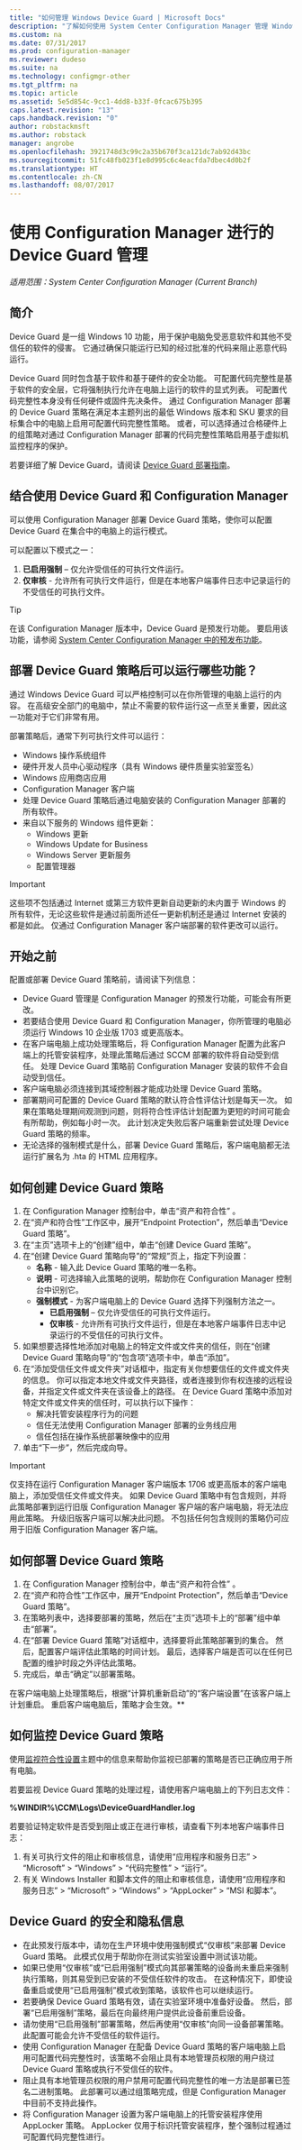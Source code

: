 ```yaml
---
title: "如何管理 Windows Device Guard | Microsoft Docs"
description: "了解如何使用 System Center Configuration Manager 管理 Windows Device Guard。"
ms.custom: na
ms.date: 07/31/2017
ms.prod: configuration-manager
ms.reviewer: dudeso
ms.suite: na
ms.technology: configmgr-other
ms.tgt_pltfrm: na
ms.topic: article
ms.assetid: 5e5d854c-9cc1-4dd8-b33f-0fcac675b395
caps.latest.revision: "13"
caps.handback.revision: "0"
author: robstackmsft
ms.author: robstack
manager: angrobe
ms.openlocfilehash: 3921748d3c99c2a35b670f3ca121dc7ab92d43bc
ms.sourcegitcommit: 51fc48fb023f1e8d995c6c4eacfda7dbec4d0b2f
ms.translationtype: HT
ms.contentlocale: zh-CN
ms.lasthandoff: 08/07/2017
---
```

# <a name="device-guard-management-with-configuration-manager"></a>使用 Configuration Manager 进行的 Device Guard 管理

*适用范围：System Center Configuration Manager (Current Branch)*

## <a name="introduction"></a>简介
Device Guard 是一组 Windows 10 功能，用于保护电脑免受恶意软件和其他不受信任的软件的侵害。 它通过确保只能运行已知的经过批准的代码来阻止恶意代码运行。

Device Guard 同时包含基于软件和基于硬件的安全功能。 可配置代码完整性是基于软件的安全层，它将强制执行允许在电脑上运行的软件的显式列表。 可配置代码完整性本身没有任何硬件或固件先决条件。 通过 Configuration Manager 部署的 Device Guard 策略在满足本主题列出的最低 Windows 版本和 SKU 要求的目标集合中的电脑上启用可配置代码完整性策略。 或者，可以选择通过合格硬件上的组策略对通过 Configuration Manager 部署的代码完整性策略启用基于虚拟机监控程序的保护。

若要详细了解 Device Guard，请阅读 [Device Guard 部署指南](https://technet.microsoft.com/itpro/windows/keep-secure/device-guard-deployment-guide)。

## <a name="using-device-guard-with-configuration-manager"></a>结合使用 Device Guard 和 Configuration Manager

可以使用 Configuration Manager 部署 Device Guard 策略，使你可以配置 Device Guard 在集合中的电脑上的运行模式。 

可以配置以下模式之一：

1.  **已启用强制** – 仅允许受信任的可执行文件运行。
2.  **仅审核** - 允许所有可执行文件运行，但是在本地客户端事件日志中记录运行的不受信任的可执行文件。

>[!TIP]
>在该 Configuration Manager 版本中，Device Guard 是预发行功能。 要启用该功能，请参阅 [System Center Configuration Manager 中的预发布功能](/sccm/core/servers/manage/pre-release-features)。

## <a name="what-can-run-when-you-deploy-a-device-guard-policy"></a>部署 Device Guard 策略后可以运行哪些功能？

通过 Windows Device Guard 可以严格控制可以在你所管理的电脑上运行的内容。 在高级安全部门的电脑中，禁止不需要的软件运行这一点至关重要，因此这一功能对于它们非常有用。

部署策略后，通常下列可执行文件可以运行：

- Windows 操作系统组件
- 硬件开发人员中心驱动程序（具有 Windows 硬件质量实验室签名）
- Windows 应用商店应用
- Configuration Manager 客户端 
- 处理 Device Guard 策略后通过电脑安装的 Configuration Manager 部署的所有软件。 
- 来自以下服务的 Windows 组件更新：
    - Windows 更新
    - Windows Update for Business
    - Windows Server 更新服务
    - 配置管理器

>[!IMPORTANT]
>这些项不包括通过 Internet 或第三方软件更新自动更新的未内置于 Windows 的所有软件，无论这些软件是通过前面所述任一更新机制还是通过 Internet 安装的都是如此。 仅通过 Configuration Manager 客户端部署的软件更改可以运行。

## <a name="before-you-start"></a>开始之前

配置或部署 Device Guard 策略前，请阅读下列信息：

- Device Guard 管理是 Configuration Manager 的预发行功能，可能会有所更改。
- 若要结合使用 Device Guard 和 Configuration Manager，你所管理的电脑必须运行 Windows 10 企业版 1703 或更高版本。
- 在客户端电脑上成功处理策略后，将 Configuration Manager 配置为此客户端上的托管安装程序，处理此策略后通过 SCCM 部署的软件将自动受到信任。 处理 Device Guard 策略前 Configuration Manager 安装的软件不会自动受到信任。
- 客户端电脑必须连接到其域控制器才能成功处理 Device Guard 策略。
- 部署期间可配置的 Device Guard 策略的默认符合性评估计划是每天一次。 如果在策略处理期间观测到问题，则将符合性评估计划配置为更短的时间可能会有所帮助，例如每小时一次。 此计划决定失败后客户端重新尝试处理 Device Guard 策略的频率。
- 无论选择的强制模式是什么，部署 Device Guard 策略后，客户端电脑都无法运行扩展名为 .hta 的 HTML 应用程序。

## <a name="how-to-create-a-device-guard-policy"></a>如何创建 Device Guard 策略
1.  在 Configuration Manager 控制台中，单击“资产和符合性” 。
2.  在“资产和符合性”工作区中，展开“Endpoint Protection”，然后单击“Device Guard 策略”。
3.  在“主页”选项卡上的“创建”组中，单击“创建 Device Guard 策略”。
4.  在“创建 Device Guard 策略向导”的“常规”页上，指定下列设置：
    - **名称** - 输入此 Device Guard 策略的唯一名称。 
    - **说明** - 可选择输入此策略的说明，帮助你在 Configuration Manager 控制台中识别它。
    - **强制模式** - 为客户端电脑上的 Device Guard 选择下列强制方法之一。
        - **已启用强制** – 仅允许受信任的可执行文件运行。
        - **仅审核** - 允许所有可执行文件运行，但是在本地客户端事件日志中记录运行的不受信任的可执行文件。
5.  如果想要选择性地添加对电脑上的特定文件或文件夹的信任，则在“创建 Device Guard 策略向导”的“包含项”选项卡中，单击“添加”。 
6.  在“添加受信任文件或文件夹”对话框中，指定有关你想要信任的文件或文件夹的信息。 你可以指定本地文件或文件夹路径，或者连接到你有权连接的远程设备，并指定文件或文件夹在该设备上的路径。
在 Device Guard 策略中添加对特定文件或文件夹的信任时，可以执行以下操作：
    - 解决托管安装程序行为的问题
    - 信任无法使用 Configuration Manager 部署的业务线应用
    - 信任包括在操作系统部署映像中的应用 
7.  单击“下一步”，然后完成向导。

>[!IMPORTANT]
>仅支持在运行 Configuration Manager 客户端版本 1706 或更高版本的客户端电脑上，添加受信任文件或文件夹。 如果 Device Guard 策略中有包含规则，并将此策略部署到运行旧版 Configuration Manager 客户端的客户端电脑，将无法应用此策略。 升级旧版客户端可以解决此问题。 不包括任何包含规则的策略仍可应用于旧版 Configuration Manager 客户端。

## <a name="how-to-deploy-a-device-guard-policy"></a>如何部署 Device Guard 策略
1.  在 Configuration Manager 控制台中，单击“资产和符合性” 。
2.  在“资产和符合性”工作区中，展开“Endpoint Protection”，然后单击“Device Guard 策略”。
3.  在策略列表中，选择要部署的策略，然后在“主页”选项卡上的“部署”组中单击“部署”。
4.  在“部署 Device Guard 策略”对话框中，选择要将此策略部署到的集合。 然后，配置客户端评估此策略的时间计划。 最后，选择客户端是否可以在任何已配置的维护时段之外评估此策略。
5.  完成后，单击“确定”以部署策略。 

在客户端电脑上处理策略后，根据“计算机重新启动”的“客户端设置”在该客户端上计划重启。
重启客户端电脑后，策略才会生效。**

## <a name="how-to-monitor-a-device-guard-policy"></a>如何监控 Device Guard 策略

使用[监视符合性设置](/sccm/compliance/deploy-use/monitor-compliance-settings)主题中的信息来帮助你监视已部署的策略是否已正确应用于所有电脑。

若要监视 Device Guard 策略的处理过程，请使用客户端电脑上的下列日志文件：

**%WINDIR%\CCM\Logs\DeviceGuardHandler.log**

若要验证特定软件是否受到阻止或正在进行审核，请查看下列本地客户端事件日志：

1.  有关可执行文件的阻止和审核信息，请使用“应用程序和服务日志” > “Microsoft” > “Windows” > “代码完整性” > “运行”。
2.  有关 Windows Installer 和脚本文件的阻止和审核信息，请使用“应用程序和服务日志” > “Microsoft” > “Windows” > “AppLocker” > “MSI 和脚本”。

## <a name="security-and-privacy-information-for-device-guard"></a>Device Guard 的安全和隐私信息

- 在此预发行版本中，请勿在生产环境中使用强制模式“仅审核”来部署 Device Guard 策略。 此模式仅用于帮助你在测试实验室设置中测试该功能。
- 如果已使用“仅审核”或“已启用强制”模式向其部署策略的设备尚未重启来强制执行策略，则其易受到已安装的不受信任软件的攻击。
在这种情况下，即使设备重启或使用“已启用强制”模式收到策略，该软件也可以继续运行。
- 若要确保 Device Guard 策略有效，请在实验室环境中准备好设备。 然后，部署“已启用强制”策略，最后在向最终用户提供此设备前重启设备。
- 请勿使用“已启用强制”部署策略，然后再使用“仅审核”向同一设备部署策略。 此配置可能会允许不受信任的软件运行。
- 使用 Configuration Manager 在配备 Device Guard 策略的客户端电脑上启用可配置代码完整性时，该策略不会阻止具有本地管理员权限的用户绕过 Device Guard 策略或执行不受信任的软件。 
- 阻止具有本地管理员权限的用户禁用可配置代码完整性的唯一方法是部署已签名二进制策略。 此部署可以通过组策略完成，但是 Configuration Manager 中目前不支持此操作。
- 将 Configuration Manager 设置为客户端电脑上的托管安装程序使用 AppLocker 策略。 AppLocker 仅用于标识托管安装程序，整个强制过程通过可配置代码完整性进行。 




